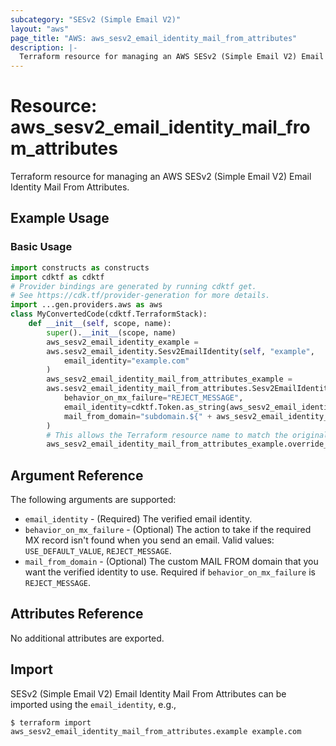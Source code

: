 ```yaml
---
subcategory: "SESv2 (Simple Email V2)"
layout: "aws"
page_title: "AWS: aws_sesv2_email_identity_mail_from_attributes"
description: |-
  Terraform resource for managing an AWS SESv2 (Simple Email V2) Email Identity Mail From Attributes.
---
```


# Resource: aws_sesv2_email_identity_mail_from_attributes

Terraform resource for managing an AWS SESv2 (Simple Email V2) Email Identity Mail From Attributes.

## Example Usage

### Basic Usage

```python
import constructs as constructs
import cdktf as cdktf
# Provider bindings are generated by running cdktf get.
# See https://cdk.tf/provider-generation for more details.
import ...gen.providers.aws as aws
class MyConvertedCode(cdktf.TerraformStack):
    def __init__(self, scope, name):
        super().__init__(scope, name)
        aws_sesv2_email_identity_example =
        aws.sesv2_email_identity.Sesv2EmailIdentity(self, "example",
            email_identity="example.com"
        )
        aws_sesv2_email_identity_mail_from_attributes_example =
        aws.sesv2_email_identity_mail_from_attributes.Sesv2EmailIdentityMailFromAttributes(self, "example_1",
            behavior_on_mx_failure="REJECT_MESSAGE",
            email_identity=cdktf.Token.as_string(aws_sesv2_email_identity_example.email_identity),
            mail_from_domain="subdomain.${" + aws_sesv2_email_identity_example.email_identity + "}"
        )
        # This allows the Terraform resource name to match the original name. You can remove the call if you don't need them to match.
        aws_sesv2_email_identity_mail_from_attributes_example.override_logical_id("example")
```

## Argument Reference

The following arguments are supported:

* `email_identity` - (Required) The verified email identity.
* `behavior_on_mx_failure` - (Optional) The action to take if the required MX record isn't found when you send an email. Valid values: `USE_DEFAULT_VALUE`, `REJECT_MESSAGE`.
* `mail_from_domain` - (Optional) The custom MAIL FROM domain that you want the verified identity to use. Required if `behavior_on_mx_failure` is `REJECT_MESSAGE`.

## Attributes Reference

No additional attributes are exported.

## Import

SESv2 (Simple Email V2) Email Identity Mail From Attributes can be imported using the `email_identity`, e.g.,

```
$ terraform import aws_sesv2_email_identity_mail_from_attributes.example example.com
```

<!-- cache-key: cdktf-0.17.0-pre.15 input-b8b9f50eaf1b01bbc8da40c0a2e211a19fdaabf370d08653f561072870656dc5 -->